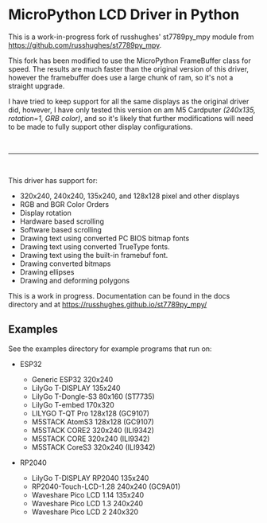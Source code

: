MicroPython LCD Driver in Python
================================

This is a work-in-progress fork of russhughes' st7789py_mpy module from
https://github.com/russhughes/st7789py_mpy.

This fork has been modified to use the MicroPython FrameBuffer class for speed. 
The results are much faster than the original version of this driver, however the framebuffer does use a large chunk of ram, so it's not a straight upgrade.

I have tried to keep support for all the same displays as the original driver did, however, I have only tested this version on am M5 Cardputer *(240x135, rotation=1, GRB color)*, and so it's likely that further modifications will need to be made to fully support other display configurations. 

<br/>

-----

<br/>

This driver has support for:

- 320x240, 240x240, 135x240, and 128x128 pixel and other displays
- RGB and BGR Color Orders
- Display rotation
- Hardware based scrolling
- Software based scrolling
- Drawing text using converted PC BIOS bitmap fonts
- Drawing text using converted TrueType fonts.
- Drawing text using the built-in framebuf font.
- Drawing converted bitmaps
- Drawing ellipses
- Drawing and deforming polygons

This is a work in progress. Documentation can be found in the docs directory
and at https://russhughes.github.io/st7789py_mpy/


Examples
--------

See the examples directory for example programs that run on:

- ESP32
  - Generic ESP32 320x240
  - LilyGo T-DISPLAY 135x240
  - LilyGo T-Dongle-S3 80x160 (ST7735)
  - LilyGo T-embed 170x320
  - LILYGO T-QT Pro 128x128 (GC9107)
  - M5STACK AtomS3 128x128 (GC9107)
  - M5STACK CORE2 320x240 (ILI9342)
  - M5STACK CORE 320x240 (ILI9342)
  - M5STACK CoreS3 320x240 (ILI9342)

- RP2040
  - LilyGo T-DISPLAY RP2040 135x240
  - RP2040-Touch-LCD-1.28 240x240 (GC9A01)
  - Waveshare Pico LCD 1.14 135x240
  - Waveshare Pico LCD 1.3 240x240
  - Waveshare Pico LCD 2 240x320
